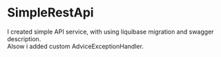 # SimpleRestApi
I created simple API service, with  using liquibase migration and swagger description.  
Alsow i added custom AdviceExceptionHandler.  
